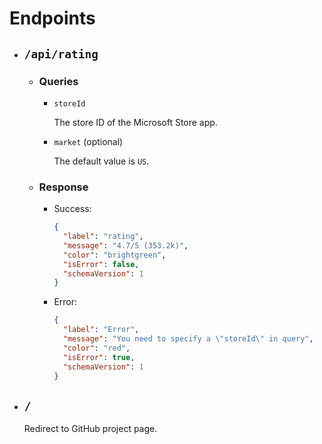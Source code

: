 # Endpoints

- ## `/api/rating`

  - ### Queries

    - `storeId`

        The store ID of the Microsoft Store app.

    - `market` (optional)

        The default value is `US`.

  - ### Response

    - Success:

      ```json
      {
        "label": "rating",
        "message": "4.7/5 (353.2k)",
        "color": "brightgreen",
        "isError": false,
        "schemaVersion": 1
      }
      ```

    - Error:

      ```json
      {
        "label": "Error",
        "message": "You need to specify a \"storeId\" in query",
        "color": "red",
        "isError": true,
        "schemaVersion": 1
      }
      ```

- ## `/`

  Redirect to GitHub project page.